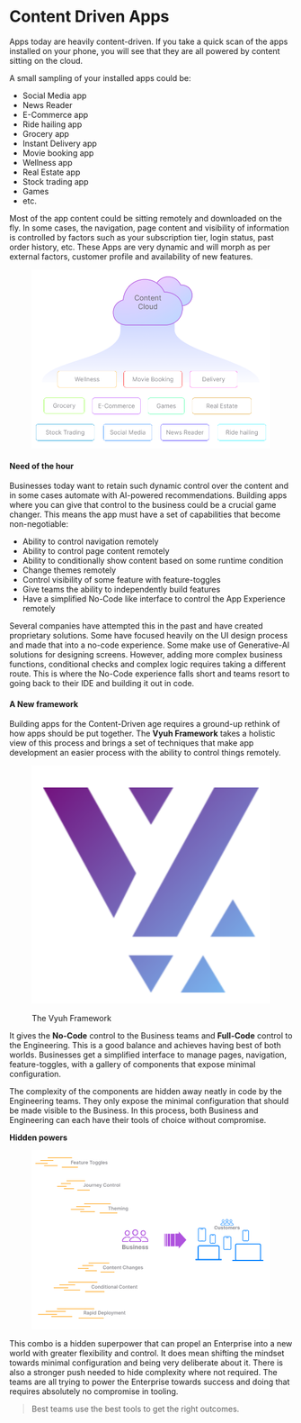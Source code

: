 # Content Driven Apps

Apps today are heavily content-driven. If you take a quick scan of the apps installed on your phone, you will see that they are all powered by content sitting on the cloud.

A small sampling of your installed apps could be:

* Social Media app
* News Reader
* E-Commerce app
* Ride hailing app
* Grocery app
* Instant Delivery app
* Movie booking app
* Wellness app
* Real Estate app
* Stock trading app
* Games
* etc.

Most of the app content could be sitting remotely and downloaded on the fly. In some cases, the navigation, page content and visibility of information is controlled by factors such as your subscription tier, login status, past order history, etc. These Apps are very dynamic and will morph as per external factors, customer profile and availability of new features.

<figure><img src="../../.gitbook/assets/apps.png" alt=""><figcaption></figcaption></figure>

#### Need of the hour

Businesses today want to retain such dynamic control over the content and in some cases automate with AI-powered recommendations. Building apps where you can give that control to the business could be a crucial game changer. This means the app must have a set of capabilities that become non-negotiable:

* Ability to control navigation remotely
* Ability to control page content remotely
* Ability to conditionally show content based on some runtime condition
* Change themes remotely
* Control visibility of some feature with feature-toggles
* Give teams the ability to independently build features
* Have a simplified No-Code like interface to control the App Experience remotely

Several companies have attempted this in the past and have created proprietary solutions. Some have focused heavily on the UI design process and made that into a no-code experience. Some make use of Generative-AI solutions for designing screens. However, adding more complex business functions, conditional checks and complex logic requires taking a different route. This is where the No-Code experience falls short and teams resort to going back to their IDE and building it out in code.

#### A New framework

Building apps for the Content-Driven age requires a ground-up rethink of how apps should be put together. The **Vyuh Framework** takes a holistic view of this process and brings a set of techniques that make app development an easier process with the ability to control things remotely.

<figure><img src="../../.gitbook/assets/logo.svg" alt=""><figcaption><p>The Vyuh Framework</p></figcaption></figure>

It gives the **No-Code** control to the Business teams and **Full-Code** control to the Engineering. This is a good balance and achieves having best of both worlds. Businesses get a simplified interface to manage pages, navigation, feature-toggles, with a gallery of components that expose minimal configuration.

The complexity of the components are hidden away neatly in code by the Engineering teams. They only expose the minimal configuration that should be made visible to the Business. In this process, both Business and Engineering can each have their tools of choice without compromise.

**Hidden powers**

<figure><img src="../../.gitbook/assets/capabilities.png" alt=""><figcaption></figcaption></figure>

This combo is a hidden superpower that can propel an Enterprise into a new world with greater flexibility and control. It does mean shifting the mindset towards minimal configuration and being very deliberate about it. There is also a stronger push needed to hide complexity where not required. The teams are all trying to power the Enterprise towards success and doing that requires absolutely no compromise in tooling.

> Best teams use the best tools to get the right outcomes.
